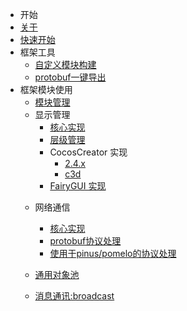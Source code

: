 
* 开始
 * [关于](README.md)
 * [快速开始](quick-start.md)
* 框架工具
  * [自定义模块构建](packages/cli/README.md)
  * [protobuf一键导出](packages/egf-protobuf-cli/README.md)
* 框架模块使用
  * [模块管理](packages/core/README.md)
  * 显示管理
    * [核心实现](packages/display-ctrl/README.md)
    * [层级管理](packages/layer/README.md)
    * CocosCreator 实现
      * [2.4.x](packages/dpctrl-ccc/README.md)
      * [c3d](packages/dpctrl-c3d/README.md)
    * [FairyGUI 实现](packages/dpctrl-fgui/README.md)
  <!-- * Laya实现 -->
  <!-- * Egret实现 -->
  * 网络通信
    * [核心实现](packages/enet/README.md)
    * [protobuf协议处理](packages/enet-pbws/README.md)
    * [使用于pinus/pomelo的协议处理](packages/enet-pinus-pb/README.md)

  * [通用对象池](packages/obj-pool/README.md)
  
  * [消息通讯:broadcast](packages/broadcast/README.md)
